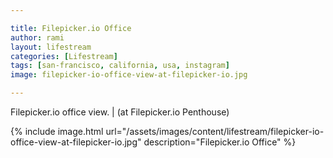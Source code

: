 ```yaml
---

title: Filepicker.io Office
author: rami
layout: lifestream 
categories: [Lifestream]
tags: [san-francisco, california, usa, instagram] 
image: filepicker-io-office-view-at-filepicker-io.jpg

---
```


Filepicker.io office view. | (at Filepicker.io Penthouse)

{% include image.html url="/assets/images/content/lifestream/filepicker-io-office-view-at-filepicker-io.jpg" description="Filepicker.io Office" %}


